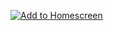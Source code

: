 [![Add to Homescreen](https://img.shields.io/badge/Skynet-Add%20To%20Homescreen-00c65e?logo=skynet&labelColor=0d0d0d)](https://homescreen.hns.siasky.net/#/skylink/CACzOBeS5TDV_eKvqFT9qdmo2FQOWLGfR_A25e-sNtPxTA)